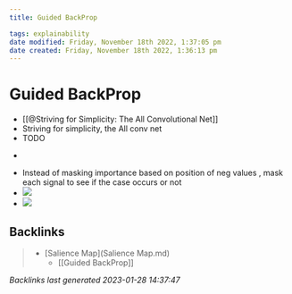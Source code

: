 ```yaml
---
title: Guided BackProp

tags: explainability 
date modified: Friday, November 18th 2022, 1:37:05 pm
date created: Friday, November 18th 2022, 1:36:13 pm
---
```


# Guided BackProp
- [[@Striving for Simplicity: The All Convolutional Net]]
- Striving for simplicity, the All conv net
- TODO
- ```toc
  ```
- Instead of masking importance based on position of neg values , mask each signal to see if the case occurs or not
- ![](images/1!lF0KUFi_D04YIYo_1Yi0cA.png)
- ![](images/1!XhaBt82XZrD1ePnInOW2lg.png)
## Backlinks

> - [Salience Map](Salience Map.md)
>   - [[Guided BackProp]]

_Backlinks last generated 2023-01-28 14:37:47_